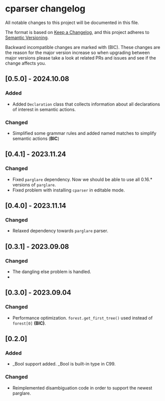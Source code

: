 # cparser changelog

All notable changes to this project will be documented in this file.

The format is based on [Keep a Changelog](https://keepachangelog.com/en/1.0.0/),
and this project adheres to [Semantic Versioning](https://semver.org/spec/v2.0.0.html).

Backward incompatible changes are marked with (BIC). These changes are the reason
for the major version increase so when upgrading between major versions please
take a look at related PRs and issues and see if the change affects you.

## [0.5.0] - 2024.10.08

### Added

- Added `Declaration` class that collects information about all declarations of interest in semantic actions.

### Changed

- Simplified some grammar rules and added named matches to simplify semantic actions  (**BIC**)

## [0.4.1] - 2023.11.24

### Changed

- Fixed `parglare` dependency. Now we should be able to use all 0.16.* versions of `parglare`.
- Fixed problem with installing `cparser` in editable mode.


## [0.4.0] - 2023.11.14

### Changed

- Relaxed dependency towards `parglare` parser.

## [0.3.1] - 2023.09.08

### Changed

- The dangling else problem is handled.
-
## [0.3.0] - 2023.09.04

### Changed

- Performance optimization. `forest.get_first_tree()` used instead of `forest[0]` **(BIC)**.

## [0.2.0]

### Added

- _Bool support added. _Bool is built-in type in C99.

### Changed

- Reimplemented disambiguation code in order to support the newest parglare.